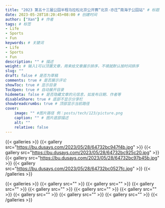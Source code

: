 ```yaml
---
title: "2023 第五十三届公园半程马拉松北京公开赛“北京·亦庄”南海子公园站" # 标题
date: 2023-05-28T18:20:45+08:00 # 创建时间
author: ["Xan"] # 作者
tags: # 标签
- Life 
- Sports 
- Fun
keywords: # 关键词
- Life 
- Sports 
- Fun
description: "" # 描述
weight: # 输入1可以顶置文章，用来给文章展示排序，不填就默认按时间排序
slug: ""
draft: false # 是否为草稿
comments: true # 是否展示评论
showToc: true # 显示目录
TocOpen: true # 自动展开目录
hidemeta: false # 是否隐藏文章的元信息，如发布日期、作者等
disableShare: true # 底部不显示分享栏
showbreadcrumbs: true # 顶部显示当前路径
cover:
    image: "" #图片路径 例：posts/tech/123/picture.png
    caption: "" # 图片底部描述
    alt: ""
    relative: false
---
```


{{< galleries >}}
{{< gallery src="https://bu.dusays.com/2023/05/28/64732bc947f4b.jpg" >}}
{{< gallery src="https://bu.dusays.com/2023/05/28/64732bc925c20.jpg" >}}
{{< gallery src="https://bu.dusays.com/2023/05/28/64732bc97b45b.jpg" >}}
{{< gallery src="https://bu.dusays.com/2023/05/28/64732bc0527fc.jpg" >}}
{{< /galleries >}}

{{< galleries >}}
{{< gallery src="" >}}
{{< gallery src="" >}}
{{< gallery src="" >}}
{{< gallery src="" >}}
{{< gallery src="" >}}
{{< gallery src="" >}}
{{< gallery src="" >}}
{{< gallery src="" >}}
{{< gallery src="" >}}
{{< /galleries >}}